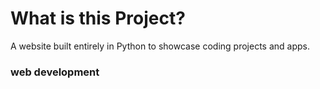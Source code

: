 # What is this Project?
A website built entirely in Python to showcase coding projects and apps.
### web development
